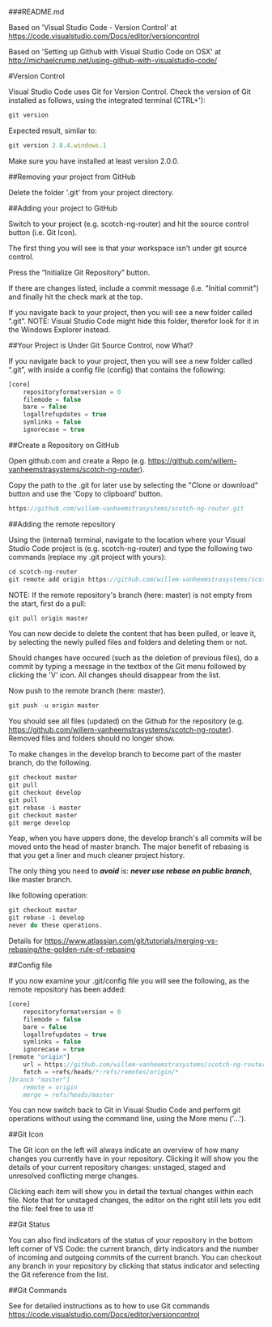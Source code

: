 ###README.md

Based on 'Visual Studio Code - Version Control' at https://code.visualstudio.com/Docs/editor/versioncontrol

Based on 'Setting up Github with Visual Studio Code on OSX' at http://michaelcrump.net/using-github-with-visualstudio-code/

#Version Control

Visual Studio Code uses Git for Version Control. Check the version of Git installed as follows, using the integrated terminal (CTRL+'):

```javascript
git version
```

Expected result, similar to:

```javascript
git version 2.8.4.windows.1
```

Make sure you have installed at least version 2.0.0.

##Removing your project from GitHub

Delete the folder '.git' from your project directory.

##Adding your project to GitHub

Switch to your project (e.g. scotch-ng-router) and hit the source control button (i.e. Git Icon). 

The first thing you will see is that your workspace isn’t under git source control.

Press the “Initialize Git Repository” button.

If there are changes listed, include a commit message (i.e. "Initial commit") and finally hit the check mark at the top.

If you navigate back to your project, then you will see a new folder called “.git”. NOTE: Visual Studio Code might hide this folder, therefor look for it in the Windows Explorer instead.

##Your Project is Under Git Source Control, now What?

If you navigate back to your project, then you will see a new folder called “.git”, with inside a config file (config) that contains the following:

```javascript
[core]
	repositoryformatversion = 0
	filemode = false
	bare = false
	logallrefupdates = true
	symlinks = false
	ignorecase = true
```

##Create a Repository on GitHub

Open github.com and create a Repo (e.g. https://github.com/willem-vanheemstrasystems/scotch-ng-router). 

Copy the path to the .git for later use by selecting the "Clone or download" button and use the 'Copy to clipboard' button.

```javascript
https://github.com/willem-vanheemstrasystems/scotch-ng-router.git
```

##Adding the remote repository

Using the (internal) terminal, navigate to the location where your Visual Studio Code project is (e.g. scotch-ng-router) and type the following two commands (replace my .git project with yours):

```javascript
cd scotch-ng-router
git remote add origin https://github.com/willem-vanheemstrasystems/scotch-ng-router.git
```

NOTE: If the remote repository's branch (here: master) is not empty from the start, first do a pull:

```javascript
git pull origin master
```

You can now decide to delete the content that has been pulled, or leave it, by selecting the newly pulled files and folders and deleting them or not. 

Should changes have occured (such as the deletion of previous files), do a commit by typing a message in the textbox of the Git menu followed by clicking the 'V' icon. All changes should disappear from the list.

Now push to the remote branch (here: master).

```javascript
git push -u origin master
```

You should see all files (updated) on the Github for the repository (e.g. https://github.com/willem-vanheemstrasystems/scotch-ng-router). Removed files and folders should no longer show.

To make changes in the develop branch to become part of the master branch, do the following.

```javascript
git checkout master
git pull
git checkout develop
git pull
git rebase -i master
git checkout master
git merge develop
```

Yeap, when you have uppers done, the develop branch's all commits will be moved onto the head of master branch. The major benefit of rebasing is that you get a liner and much cleaner project history.

The only thing you need to ***avoid*** is: ***never use rebase on public branch***, like master branch.

like following operation:

```javascript
git checkout master
git rebase -i develop
never do these operations.
```

Details for https://www.atlassian.com/git/tutorials/merging-vs-rebasing/the-golden-rule-of-rebasing



##Config file 

If you now examine your .git/config file you will see the following, as the remote repository has been added:

```javascript
[core]
	repositoryformatversion = 0
	filemode = false
	bare = false
	logallrefupdates = true
	symlinks = false
	ignorecase = true
[remote "origin"]
	url = https://github.com/willem-vanheemstrasystems/scotch-ng-router.git
	fetch = +refs/heads/*:refs/remotes/origin/*
[branch "master"]
	remote = origin
	merge = refs/heads/master
```

You can now switch back to Git in Visual Studio Code and perform git operations without using the command line, using the More menu ('...').

##Git Icon

The Git icon on the left will always indicate an overview of how many changes you currently have in your repository. Clicking it will show you the details of your current repository changes: unstaged, staged and unresolved conflicting merge changes.

Clicking each item will show you in detail the textual changes within each file. Note that for unstaged changes, the editor on the right still lets you edit the file: feel free to use it!

##Git Status

You can also find indicators of the status of your repository in the bottom left corner of VS Code: the current branch, dirty indicators and the number of incoming and outgoing commits of the current branch. You can checkout any branch in your repository by clicking that status indicator and selecting the Git reference from the list.

##Git Commands

See for detailed instructions as to how to use Git commands https://code.visualstudio.com/Docs/editor/versioncontrol
